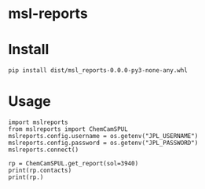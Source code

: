 # msl-reports

# Install
`pip install dist/msl_reports-0.0.0-py3-none-any.whl`

# Usage
```
import mslreports
from mslreports import ChemCamSPUL
mslreports.config.username = os.getenv("JPL_USERNAME")
mslreports.config.password = os.getenv("JPL_PASSWORD")
mslreports.connect()

rp = ChemCamSPUL.get_report(sol=3940)
print(rp.contacts)
print(rp.)
```
